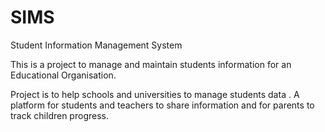 # SIMS
Student Information Management System



This is a project to manage and maintain students information for an Educational Organisation.

Project is to help schools and universities to manage students data . A platform for students and teachers to share information and for parents to track children progress.
